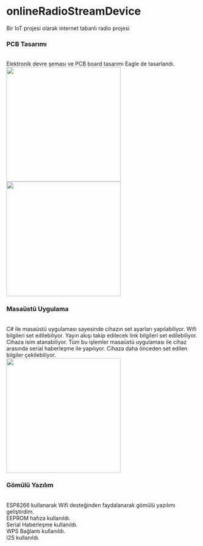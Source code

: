 # onlineRadioStreamDevice
Bir IoT projesi olarak internet tabanlı radio projesi<br>
<h3>PCB Tasarımı</h3><br>
Elektronik devre şeması ve PCB board tasarımı Eagle de tasarlandı.<br>
<img src="https://user-images.githubusercontent.com/73975473/201216242-054ea71a-02cf-44da-9f79-b13d3cfa4ee2.png" style="width:300px"/>
<img src="https://user-images.githubusercontent.com/73975473/201216245-f00607e7-061d-44e6-b626-f4953e34e26c.png" style="width:300px"/>
<h3>Masaüstü Uygulama</h3><br>
C# ile masaüstü uygulaması sayesinde cihazın set ayarları yapılabiliyor. Wifi bilgileri set edilebiliyor. Yayın akışı takip edilecek link bilgileri set edilebiliyor. Cihaza isim atanabiliyor. Tüm bu işlemler masaüstü uygulaması ile cihaz arasında serial haberleşme ile yapılıyor. Cihaza daha önceden set edilen bilgiler çekilebiliyor.<br>
<img src="https://user-images.githubusercontent.com/73975473/201216558-965a421c-7b98-42e9-a112-7acbc8f7148f.JPG" style="width:300px"/>
<h3>Gömülü Yazılım</h3><br>
ESP8266 kullanarak Wifi desteğinden faydalanarak gömülü yazılımı geliştirdim.<br>
EEPROM hafıza kullanıldı.<br>
Serial Haberleşme kullanıldı.<br>
WPS Bağlantı kullanıldı.<br>
I2S kullanıldı.<br>
